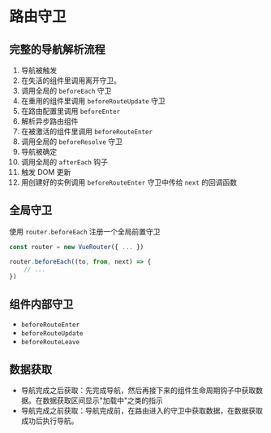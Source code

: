 # 路由守卫

## 完整的导航解析流程

1. 导航被触发
2. 在失活的组件里调用离开守卫。
3. 调用全局的 `beforeEach` 守卫
4. 在重用的组件里调用 `beforeRouteUpdate` 守卫
5. 在路由配置里调用 `beforeEnter`
6. 解析异步路由组件
7. 在被激活的组件里调用 `beforeRouteEnter`
8. 调用全局的 `beforeResolve` 守卫
9. 导航被确定
10. 调用全局的 `afterEach` 钩子
11. 触发 DOM 更新
12. 用创建好的实例调用 `beforeRouteEnter` 守卫中传给 `next` 的回调函数



## 全局守卫

使用 `router.beforeEach` 注册一个全局前置守卫

```javascript
const router = new VueRouter({ ... })

router.beforeEach((to, from, next) => {
    // ...
})
```



## 组件内部守卫

- `beforeRouteEnter`
- `beforeRouteUpdate`
- `beforeRouteLeave`



## 数据获取

- 导航完成之后获取：先完成导航，然后再接下来的组件生命周期钩子中获取数据。在数据获取区间显示"加载中"之类的指示
- 导航完成之前获取：导航完成前，在路由进入的守卫中获取数据，在数据获取成功后执行导航。